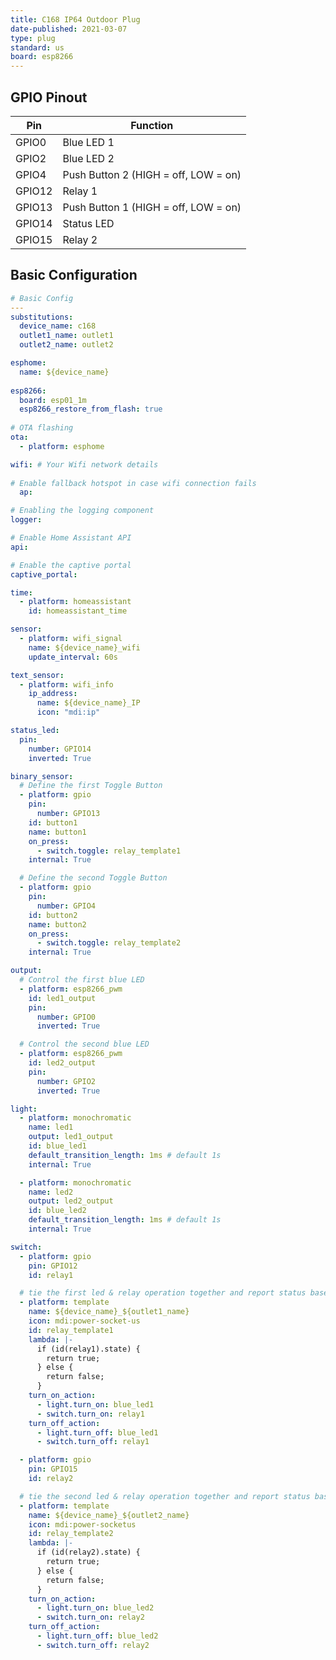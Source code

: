 ```yaml
---
title: C168 IP64 Outdoor Plug
date-published: 2021-03-07
type: plug
standard: us
board: esp8266
---
```


## GPIO Pinout

| Pin    | Function                             |
| ------ | ------------------------------------ |
| GPIO0  | Blue LED 1                           |
| GPIO2  | Blue LED 2                           |
| GPIO4  | Push Button 2 (HIGH = off, LOW = on) |
| GPIO12 | Relay 1                              |
| GPIO13 | Push Button 1 (HIGH = off, LOW = on) |
| GPIO14 | Status LED                           |
| GPIO15 | Relay 2                              |

## Basic Configuration

```yaml
# Basic Config
---
substitutions:
  device_name: c168
  outlet1_name: outlet1
  outlet2_name: outlet2

esphome:
  name: ${device_name}
  
esp8266:
  board: esp01_1m
  esp8266_restore_from_flash: true
    
# OTA flashing
ota:
  - platform: esphome

wifi: # Your Wifi network details
  
# Enable fallback hotspot in case wifi connection fails  
  ap:

# Enabling the logging component
logger:

# Enable Home Assistant API
api:

# Enable the captive portal
captive_portal:

time:
  - platform: homeassistant
    id: homeassistant_time

sensor:
  - platform: wifi_signal
    name: ${device_name}_wifi
    update_interval: 60s

text_sensor:
  - platform: wifi_info
    ip_address:
      name: ${device_name}_IP
      icon: "mdi:ip"

status_led:
  pin:
    number: GPIO14
    inverted: True

binary_sensor:
  # Define the first Toggle Button
  - platform: gpio
    pin:
      number: GPIO13
    id: button1
    name: button1
    on_press:
      - switch.toggle: relay_template1
    internal: True

  # Define the second Toggle Button
  - platform: gpio
    pin:
      number: GPIO4
    id: button2
    name: button2
    on_press:
      - switch.toggle: relay_template2
    internal: True

output:
  # Control the first blue LED
  - platform: esp8266_pwm
    id: led1_output
    pin:
      number: GPIO0
      inverted: True

  # Control the second blue LED
  - platform: esp8266_pwm
    id: led2_output
    pin:
      number: GPIO2
      inverted: True

light:
  - platform: monochromatic
    name: led1
    output: led1_output
    id: blue_led1
    default_transition_length: 1ms # default 1s
    internal: True

  - platform: monochromatic
    name: led2
    output: led2_output
    id: blue_led2
    default_transition_length: 1ms # default 1s
    internal: True

switch:
  - platform: gpio
    pin: GPIO12
    id: relay1

  # tie the first led & relay operation together and report status based on relay state
  - platform: template
    name: ${device_name}_${outlet1_name}
    icon: mdi:power-socket-us
    id: relay_template1
    lambda: |-
      if (id(relay1).state) {
        return true;
      } else {
        return false;
      }
    turn_on_action:
      - light.turn_on: blue_led1
      - switch.turn_on: relay1
    turn_off_action:
      - light.turn_off: blue_led1
      - switch.turn_off: relay1

  - platform: gpio
    pin: GPIO15
    id: relay2

  # tie the second led & relay operation together and report status based on relay state
  - platform: template
    name: ${device_name}_${outlet2_name}
    icon: mdi:power-socketus
    id: relay_template2
    lambda: |-
      if (id(relay2).state) {
        return true;
      } else {
        return false;
      }
    turn_on_action:
      - light.turn_on: blue_led2
      - switch.turn_on: relay2
    turn_off_action:
      - light.turn_off: blue_led2
      - switch.turn_off: relay2
```
